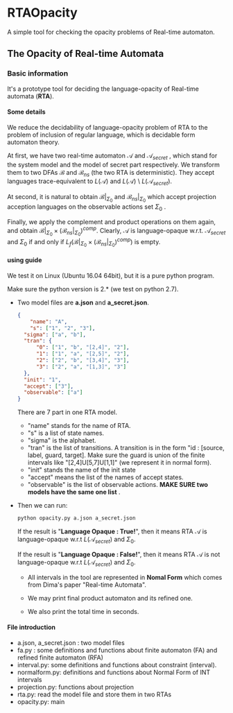 # RTAOpacity

A simple tool for checking the opacity problems of Real-time automaton.

## The Opacity of Real-time Automata

### Basic information

It's a prototype tool for deciding the language-opacity of Real-time automata (**RTA**).

#### Some details

We reduce the decidability of language-opacity problem of RTA to the problem of inclusion of regular language, which is decidable form automaton theory.

At first, we have two real-time automaton $\mathcal{A}$ and $\mathcal{A}_{secret}$ , which stand for the system model and the model of secret part respectively. We transform them to two DFAs  $\mathcal{B}$ and $\mathcal{B}_{ns}$ (the two RTA is deterministic).  They accept languages trace-equivalent to $L(\mathcal{A})$ and $L(\mathcal{A})$ \ $L(\mathcal{A}_{secret})$.

At second, it is natural to obtain $\mathcal{B}|_{\Sigma_{0}}$ and $\mathcal{B}_{ns}|_{\Sigma_{0}}$ which accept projection acception languages on the observable actions set $\Sigma_{0}$ .

Finally, we apply the complement and product operations on them again, and obtain $\mathcal{B}|_{\Sigma_{0}} \times (\mathcal{B}_{ns}|_{\Sigma_{0}})^{comp}$. Clearly, $\mathcal{A}$ is language-opaque w.r.t. $\mathcal{A}_{secret}$ and $\Sigma_{0}$ if and only if $L_{f}{(\mathcal{B}|_{\Sigma_{0}} \times (\mathcal{B}_{ns}|_{\Sigma_{0}})^{comp})}$ is empty.

#### using guide

We test it on Linux (Ubuntu 16.04 64bit), but it is a pure python program.

Make sure the python version is 2.* (we test on python 2.7).

* Two model files are **a.json** and **a_secret.json**.

  ```json
  {
      "name": "A",
      "s": ["1", "2", "3"],
  	"sigma": ["a", "b"],
  	"tran": {
  		"0": ["1", "b", "[2,4]", "2"],
  		"1": ["1", "a", "[2,5]", "2"],
  		"2": ["2", "b", "[3,4]", "3"],
  		"3": ["2", "a", "[1,3]", "3"]
  	},
  	"init": "1",
  	"accept": ["3"],
  	"observable": ["a"]
  }
  ```

  There are 7 part in one RTA model.

  * "name" stands for the name of RTA.
  * "s" is a list of state names.
  * "sigma" is the alphabet.
  * "tran" is the list of transitions. A transition is in the form "id : [source, label, guard, target]. Make sure the guard is union of the finite intervals like "[2,4]U[5,7]U[1,1]" (we represent it in normal form). 
  * "init" stands the name of the init state
  * "accept" means the  list of the names of accept states.
  * "observable" is the list of observable actions. **MAKE SURE two models have the same one list** .

* Then we can run:

  ```python
  python opacity.py a.json a_secret.json
  ```

  If the result is "**Language Opaque : True!**", then it means RTA $\mathcal{A}$ is language-opaque w.r.t $L(\mathcal{A}_{secret})$ and $\Sigma_{0}$.

  If the result is "**Language Opaque : False!**", then it means RTA $\mathcal{A}$ is not language-opaque w.r.t $L(\mathcal{A}_{secret})$ and $\Sigma_{0}$.

  * All intervals in the tool are represented in **Nomal Form** which comes from Dima's paper "Real-time Automata".


  * We may print final product automaton and its refined one.
  * We also print the total time in seconds.

#### File introduction

* a.json, a_secret.json : two model files
* fa.py : some definitions and functions about finite automaton (FA) and refined finite automaton (RFA)
* interval.py: some definitions and functions about constraint (interval).
* normalform.py: definitions and functions about Normal Form of INT intervals
* projection.py: functions about projection
* rta.py: read the model file and store them in two RTAs
* opacity.py: main

